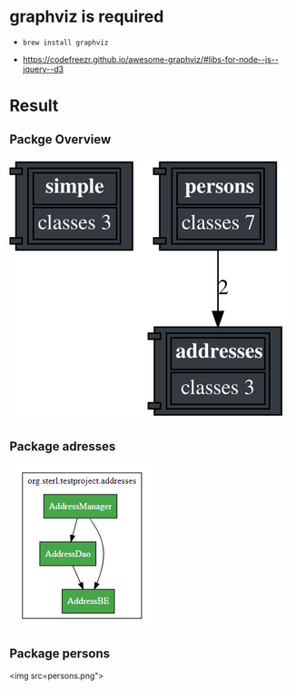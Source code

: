 # graphviz is required

- `brew install graphviz`

- https://codefreezr.github.io/awesome-graphviz/#libs-for-node--js--jquery--d3

# Result

## Packge Overview
<img src="test.project.svg">

## Package adresses
<img src="addresses.png">

## Package persons

<img src=persons.png">